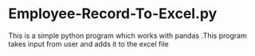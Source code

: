 # Employee-Record-To-Excel.py
This is a simple python program which works with pandas .This program takes input from user and adds it to the excel file
